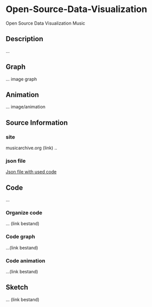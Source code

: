 # Open-Source-Data-Visualization
Open Source Data Visualization Music

## Description
...

## Graph
... image graph

## Animation
... image/animation 

## Source Information
### site 
musicarchive.org (link) 
..

### json file 
[Json file with used code](tracks_data.json)

## Code
...
### Organize code
... (link bestand) 
### Code graph 
...(link bestand) 
### Code animation 
...(link bestand) 

## Sketch 
...
(link bestand) 
